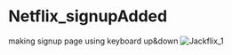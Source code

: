 # Netflix_signupAdded
making signup page using keyboard up&amp;down
![Jackflix_1](https://user-images.githubusercontent.com/87454813/177573201-754742e6-70d7-474b-ad41-5c7a7106945d.gif)
